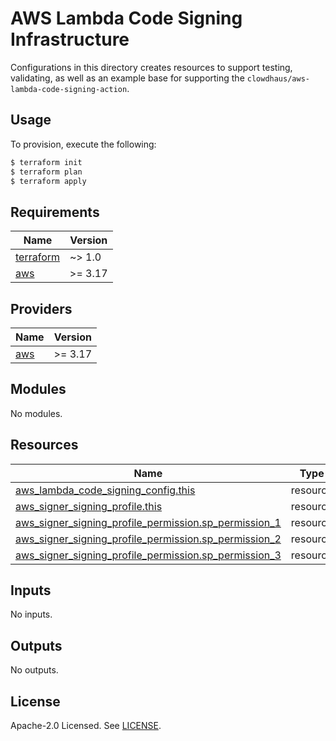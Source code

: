 # AWS Lambda Code Signing Infrastructure

Configurations in this directory creates resources to support testing, validating, as well as an example base for supporting the `clowdhaus/aws-lambda-code-signing-action`.

## Usage

To provision, execute the following:

```bash
$ terraform init
$ terraform plan
$ terraform apply
```

<!-- BEGINNING OF PRE-COMMIT-TERRAFORM DOCS HOOK -->
## Requirements

| Name | Version |
|------|---------|
| <a name="requirement_terraform"></a> [terraform](#requirement\_terraform) | ~> 1.0 |
| <a name="requirement_aws"></a> [aws](#requirement\_aws) | >= 3.17 |

## Providers

| Name | Version |
|------|---------|
| <a name="provider_aws"></a> [aws](#provider\_aws) | >= 3.17 |

## Modules

No modules.

## Resources

| Name | Type |
|------|------|
| [aws_lambda_code_signing_config.this](https://registry.terraform.io/providers/hashicorp/aws/latest/docs/resources/lambda_code_signing_config) | resource |
| [aws_signer_signing_profile.this](https://registry.terraform.io/providers/hashicorp/aws/latest/docs/resources/signer_signing_profile) | resource |
| [aws_signer_signing_profile_permission.sp_permission_1](https://registry.terraform.io/providers/hashicorp/aws/latest/docs/resources/signer_signing_profile_permission) | resource |
| [aws_signer_signing_profile_permission.sp_permission_2](https://registry.terraform.io/providers/hashicorp/aws/latest/docs/resources/signer_signing_profile_permission) | resource |
| [aws_signer_signing_profile_permission.sp_permission_3](https://registry.terraform.io/providers/hashicorp/aws/latest/docs/resources/signer_signing_profile_permission) | resource |

## Inputs

No inputs.

## Outputs

No outputs.
<!-- END OF PRE-COMMIT-TERRAFORM DOCS HOOK -->

## License

Apache-2.0 Licensed. See [LICENSE](../LICENSE).
